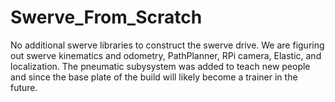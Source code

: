 # Swerve_From_Scratch

No additional swerve libraries to construct the swerve drive. We are figuring out swerve kinematics and odometry, PathPlanner, RPi camera, Elastic, and localization. The pneumatic subysystem was added to teach new people and since the base plate of the  build will likely become a trainer in the future.